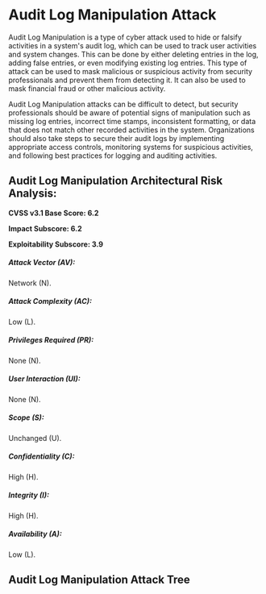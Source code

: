# Audit Log Manipulation Attack 

Audit Log Manipulation is a type of cyber attack used to hide or falsify activities in a system's audit log, which can be used to track user activities and system changes. This can be done by either deleting entries in the log, adding false entries, or even modifying existing log entries. This type of attack can be used to mask malicious or suspicious activity from security professionals and prevent them from detecting it. It can also be used to mask financial fraud or other malicious activity.

Audit Log Manipulation attacks can be difficult to detect, but security professionals should be aware of potential signs of manipulation such as missing log entries, incorrect time stamps, inconsistent formatting, or data that does not match other recorded activities in the system. Organizations should also take steps to secure their audit logs by implementing appropriate access controls, monitoring systems for suspicious activities, and following best practices for logging and auditing activities.

## Audit Log Manipulation Architectural Risk Analysis: 

**CVSS v3.1 Base Score: 6.2**

**Impact Subscore: 6.2**

**Exploitability Subscore: 3.9**


##### Attack Vector (AV): 

Network (N).

##### Attack Complexity (AC): 

Low (L).

##### Privileges Required (PR): 

None (N).

##### User Interaction (UI): 

None (N).

##### Scope (S): 

Unchanged (U).

##### Confidentiality (C): 

High (H).

##### Integrity (I): 

High (H).

##### Availability (A): 

Low (L).

## Audit Log Manipulation Attack Tree